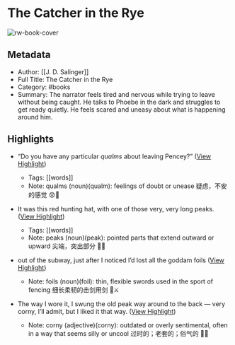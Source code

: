 # The Catcher in the Rye

![rw-book-cover](https://readwise-assets.s3.amazonaws.com/media/reader/parsed_document_assets/334499357/VTOim0xyPaF8wnJKe9261S5v9L3c9m9TxDhIiZvvc30-cover-cover.jpeg)

## Metadata
- Author: [[J. D. Salinger]]
- Full Title: The Catcher in the Rye
- Category: #books
- Summary: The narrator feels tired and nervous while trying to leave without being caught. He talks to Phoebe in the dark and struggles to get ready quietly. He feels scared and uneasy about what is happening around him.

## Highlights
- “Do you have any particular *qualms* about leaving Pencey?” ([View Highlight](https://read.readwise.io/read/01jztrpk39cz4yrh4d8abq5hca))
    - Tags: [[words]] 
    - Note: qualms (noun)(qualm): feelings of doubt or unease 疑虑，不安的感觉 😟🤔

- It was this red hunting hat, with one of those very, very long peaks. ([View Highlight](https://read.readwise.io/read/01k08e50f5v2xa822ab8r6cv52))
    - Tags: [[words]] 
    - Note: peaks (noun)(peak): pointed parts that extend outward or upward 尖端，突出部分 🎩📍

- out of the subway, just after I noticed I’d lost all the goddam foils ([View Highlight](https://read.readwise.io/read/01k08e5yh6k8wnt0mzgy5t3jr3))
    - Note: foils (noun)(foil): thin, flexible swords used in the sport of fencing 细长柔韧的击剑用剑 🤺⚔️

- The way I wore it, I swung the old peak way around to the back — very corny, I’ll admit, but I liked it that way. ([View Highlight](https://read.readwise.io/read/01k08e3axkvy87yknvvzxa0a3r))
    - Note: corny (adjective)(corny): outdated or overly sentimental, often in a way that seems silly or uncool 过时的；老套的；俗气的 🤡📼

